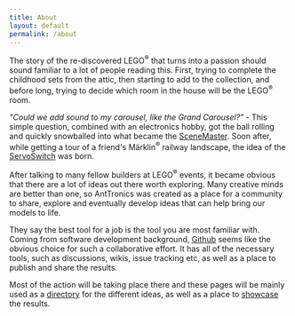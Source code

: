```yaml
---
title: About
layout: default
permalink: /about
---
```

The story of the re-discovered LEGO<sup>&reg;</sup> that turns into a passion should sound familiar to a lot of people reading this. First, trying to complete the childhood sets from the attic, then starting to add to the collection, and before long, trying to decide which room in the house will be the LEGO<sup>&reg;</sup> room.

*"Could we add sound to my carousel, like the Grand Carousel?"* - This simple question, combined with an electronics hobby, got the ball rolling and quickly snowballed into what became the [SceneMaster][scenemaster]. Soon after, while getting a tour of a friend's Märklin<sup>&reg;</sup> railway landscape, the idea of the [ServoSwitch][servoswitch] was born.

After talking to many fellow builders at LEGO<sup>&reg;</sup> events, it became obvious that there are a lot of ideas out there worth exploring. Many creative minds are better than one, so AntTronics was created as a place for a community to share, explore and eventually develop ideas that can help bring our models to life.

They say the best tool for a job is the tool you are most familiar with. Coming from software development background, [Github][repositories] seems like the obvious choice for such a collaborative effort. It has all of the necessary tools, such as discussions, wikis, issue tracking etc, as well as a place to publish and share the results.

Most of the action will be taking place there and these pages will be mainly used as a [directory][projects] for the different ideas, as well as a place to [showcase][showcase] the results.

[projects]: /projects
[showcase]: /showcase
[scenemaster]: /projects/scenemaster
[servoswitch]: /projects/servoswitch

[discussions]: https://github.com/anttronics/anttronics.github.io/discussions
[repositories]: https://github.com/orgs/anttronics/repositories

<!-- 
This is the base Jekyll theme. You can find out more info about customizing your Jekyll theme, as well as basic Jekyll usage documentation at [jekyllrb.com](https://jekyllrb.com/)

You can find the source code for Minima at GitHub:
[jekyll][jekyll-organization] /
[minima](https://github.com/jekyll/minima)

You can find the source code for Jekyll at GitHub:
[jekyll][jekyll-organization] /
[jekyll](https://github.com/jekyll/jekyll)


[jekyll-organization]: https://github.com/jekyll -->
